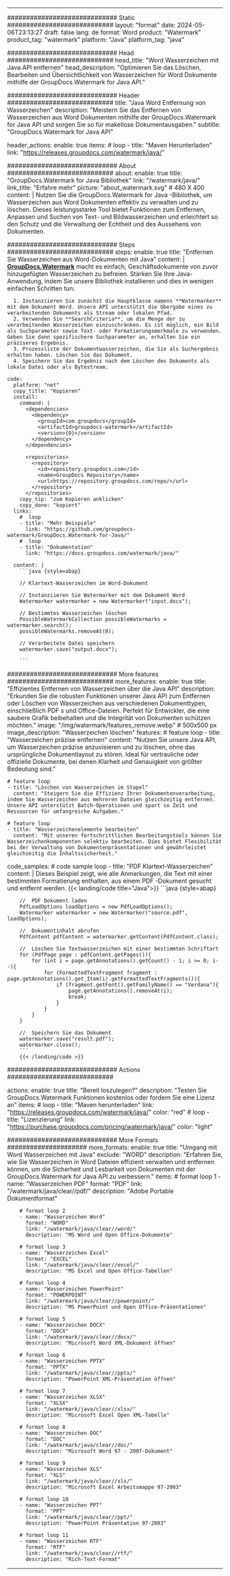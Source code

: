 
---
############################# Static ############################
layout: "format"
date:  2024-05-06T23:13:27
draft: false
lang: de
format: Word
product: "Watermark"
product_tag: "watermark"
platform: "Java"
platform_tag: "java"

############################# Head ############################
head_title: "Word Wasserzeichen mit Java API entfernen"
head_description: "Optimieren Sie das Löschen, Bearbeiten und Übersichtlichkeit von Wasserzeichen für Word Dokumente mithilfe der GroupDocs.Watermark for Java API."

############################# Header ############################
title: "Java Word Entfernung von Wasserzeichen" 
description: "Meistern Sie das Entfernen von Wasserzeichen aus Word Dokumenten mithilfe der GroupDocs.Watermark for Java API und sorgen Sie so für makellose Dokumentausgaben."
subtitle: "GroupDocs.Watermark for Java API" 

header_actions:
  enable: true
  items:
    #  loop
    - title: "Maven Herunterladen"
      link: "https://releases.groupdocs.com/watermark/java/"
      
############################# About ############################
about:
    enable: true
    title: "GroupDocs.Watermark for Java Bibliothek"
    link: "/watermark/java/"
    link_title: "Erfahre mehr"
    picture: "about_watermark.svg" # 480 X 400
    content: |
       Nutzen Sie die GroupDocs.Watermark for Java -Bibliothek, um Wasserzeichen aus Word Dokumenten effektiv zu verwalten und zu löschen. Dieses leistungsstarke Tool bietet Funktionen zum Entfernen, Anpassen und Suchen von Text- und Bildwasserzeichen und erleichtert so den Schutz und die Verwaltung der Echtheit und des Aussehens von Dokumenten.

############################# Steps ############################
steps:
    enable: true
    title: "Entfernen Sie Wasserzeichen aus Word-Dokumenten mit Java"
    content: |
      **[GroupDocs.Watermark](https://products.groupdocs.com/watermark/java/)** macht es einfach, Geschäftsdokumente von zuvor hinzugefügten Wasserzeichen zu befreien. Stärken Sie Ihre Java-Anwendung, indem Sie unsere Bibliothek installieren und dies in wenigen einfachen Schritten tun:
      
      1. Instanziieren Sie zunächst die Hauptklasse namens **Watermarker** mit dem Dokument Word. Unsere API unterstützt die Übergabe eines zu verarbeitenden Dokuments als Stream oder lokalen Pfad.
      2. Verwenden Sie **SearchCriteria**, um die Menge der zu verarbeitenden Wasserzeichen einzuschränken. Es ist möglich, ein Bild als Suchparameter sowie Text- oder Formatierungsmerkmale zu verwenden. Geben Sie dann spezifischere Suchparameter an, erhalten Sie ein präziseres Ergebnis.
      3. Prozessliste der Dokumentwasserzeichen, die Sie als Suchergebnis erhalten haben. Löschen Sie das Dokument.
      4. Speichern Sie das Ergebnis nach dem Löschen des Dokuments als lokale Datei oder als Bytestream.
   
    code:
      platform: "net"
      copy_title: "Kopieren"
      install:
        command: |
          <dependencies>
            <dependency>
              <groupId>com.groupdocs</groupId>
              <artifactId>groupdocs-watermark</artifactId>
              <version>{0}</version>
            </dependency>
          </dependencies>

          <repositories>
            <repository>
              <id>repository.groupdocs.com</id>
              <name>GroupDocs Repository</name>
              <url>https://repository.groupdocs.com/repo/</url>
            </repository>
          </repositories>
        copy_tip: "zum Kopieren anklicken"
        copy_done: "kopiert"
      links:
        #  loop
        - title: "Mehr Beispiele"
          link: "https://github.com/groupdocs-watermark/GroupDocs.Watermark-for-Java/"
        #  loop
        - title: "Dokumentation"
          link: "https://docs.groupdocs.com/watermark/java/"
          
      content: |
        ```java {style=abap}

        // Klartext-Wasserzeichen im Word-Dokument

        // Instanziieren Sie Watermarker mit dem Dokument Word
        Watermarker watermarker = new Watermarker("input.docx");
        
        // Bestimmtes Wasserzeichen löschen
        PossibleWatermarkCollection possibleWatermarks = watermarker.search();
        possibleWatermarks.removeAt(0);

        // Verarbeitete Datei speichern
        watermarker.save("output.docx");
        
        ```    
        
############################# More features ############################
more_features:
  enable: true
  title: "Effizientes Entfernen von Wasserzeichen über die Java API"
  description: "Erkunden Sie die robusten Funktionen unserer Java API zum Entfernen oder Löschen von Wasserzeichen aus verschiedenen Dokumenttypen, einschließlich PDF s und Office-Dateien. Perfekt für Entwickler, die eine saubere Grafik beibehalten und die Integrität von Dokumenten schützen möchten."
  image: "/img/watermark/features_remove.webp" # 500x500 px
  image_description: "Wasserzeichen löschen"
  features:
    # feature loop
    - title: "Wasserzeichen präzise entfernen"
      content: "Nutzen Sie unsere Java API, um Wasserzeichen präzise anzuvisieren und zu löschen, ohne das ursprüngliche Dokumentlayout zu stören. Ideal für vertrauliche oder offizielle Dokumente, bei denen Klarheit und Genauigkeit von größter Bedeutung sind."

    # feature loop
    - title: "Löschen von Wasserzeichen im Stapel"
      content: "Steigern Sie die Effizienz Ihrer Dokumentenverarbeitung, indem Sie Wasserzeichen aus mehreren Dateien gleichzeitig entfernen. Unsere API unterstützt Batch-Operationen und spart so Zeit und Ressourcen für umfangreiche Aufgaben."

    # feature loop
    - title: "Wasserzeichenelemente bearbeiten"
      content: "Mit unseren fortschrittlichen Bearbeitungstools können Sie Wasserzeichenkomponenten selektiv bearbeiten. Dies bietet Flexibilität bei der Verwaltung von Dokumentenpräsentationen und gewährleistet gleichzeitig die Inhaltssicherheit."
      
  code_samples:
    # code sample loop
    - title: "PDF Klartext-Wasserzeichen"
      content: |
        Dieses Beispiel zeigt, wie alle Anmerkungen, die Text mit einer bestimmten Formatierung enthalten, aus einem PDF -Dokument gesucht und entfernt werden.
        {{< landing/code title="Java">}}
        ```java {style=abap}
        
        //  PDF Dokument laden
        PdfLoadOptions loadOptions = new PdfLoadOptions();
        Watermarker watermarker = new Watermarker("source.pdf", loadOptions);

        //  Dokumentinhalt abrufen
        PdfContent pdfContent = watermarker.getContent(PdfContent.class);

        //  Löschen Sie Textwasserzeichen mit einer bestimmten Schriftart
        for (PdfPage page : pdfContent.getPages()){
            for (int i = page.getAnnotations().getCount() - 1; i >= 0; i--){
                for (FormattedTextFragment fragment : page.getAnnotations().get_Item(i).getFormattedTextFragments()){
                    if (fragment.getFont().getFamilyName() == "Verdana"){
                        page.getAnnotations().removeAt(i);
                        break;
                    }
                }
            }
        }

        //  Speichern Sie das Dokument
        watermarker.save("result.pdf");
        watermarker.close();
        ```
        {{< /landing/code >}}


############################# Actions ############################

actions:
  enable: true
  title: "Bereit loszulegen?"
  description: "Testen Sie GroupDocs.Watermark Funktionen kostenlos oder fordern Sie eine Lizenz an"
  items:
    #  loop
    - title: "Maven herunterladen"
      link: "https://releases.groupdocs.com/watermark/java/"
      color: "red"
        #  loop
    - title: "Lizenzierung"
      link: "https://purchase.groupdocs.com/pricing/watermark/java/"
      color: "light"


############################# More Formats #####################
more_formats:
    enable: true
    title: "Umgang mit Word Wasserzeichen mit Java"
    exclude: "WORD"
    description: "Erfahren Sie, wie Sie Wasserzeichen in Word Dateien effizient verwalten und entfernen können, um die Sicherheit und Lesbarkeit von Dokumenten mit der GroupDocs.Watermark for Java API zu verbessern."
    items: 
        # format loop 1
        - name: "Wasserzeichen PDF"
          format: "PDF"
          link: "/watermark/java/clear//pdf/"
          description: "Adobe Portable Dokumentformat"

        # format loop 2
        - name: "Wasserzeichen Word"
          format: "WORD"
          link: "/watermark/java/clear//word/"
          description: "MS Word und Open Office-Dokumente"
          
        # format loop 3
        - name: "Wasserzeichen Excel"
          format: "EXCEL"
          link: "/watermark/java/clear//excel/"
          description: "MS Excel und Open Office-Tabellen"

        # format loop 4
        - name: "Wasserzeichen PowerPoint"
          format: "POWERPOINT"
          link: "/watermark/java/clear//powerpoint/"
          description: "MS PowerPoint und Open Office-Präsentationen"

        # format loop 5
        - name: "Wasserzeichen DOCX"
          format: "DOCX"
          link: "/watermark/java/clear//docx/"
          description: "Microsoft Word XML-Dokument öffnen"
          
        # format loop 6
        - name: "Wasserzeichen PPTX"
          format: "PPTX"
          link: "/watermark/java/clear//pptx/"
          description: "PowerPoint XML-Präsentation öffnen"
          
        # format loop 7
        - name: "Wasserzeichen XLSX"
          format: "XLSX"
          link: "/watermark/java/clear//xlsx/"
          description: "Microsoft Excel Open XML-Tabelle"

        # format loop 8
        - name: "Wasserzeichen DOC"
          format: "DOC"
          link: "/watermark/java/clear//doc/"
          description: "Microsoft Word 97 - 2007-Dokument"

        # format loop 9
        - name: "Wasserzeichen XLS"
          format: "XLS"
          link: "/watermark/java/clear//xls/"
          description: "Microsoft Excel Arbeitsmappe 97-2003"

        # format loop 10
        - name: "Wasserzeichen PPT"
          format: "PPT"
          link: "/watermark/java/clear//ppt/"
          description: "PowerPoint Präsentation 97-2003"

        # format loop 11
        - name: "Wasserzeichen RTF"
          format: "RTF"
          link: "/watermark/java/clear//rtf/"
          description: "Rich-Text-Format"

---